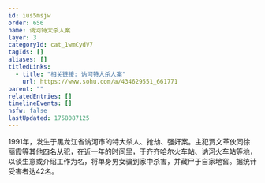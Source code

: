 ```yaml
---
id: ius5msjw
order: 656
name: 讷河特大杀人案
layer: 3
categoryId: cat_1wmCydV7
tagIds: []
aliases: []
titledLinks:
  - title: "相关链接: 讷河特大杀人案"
    url: https://www.sohu.com/a/434629551_661771
parent: ""
relatedEntries: []
timelineEvents: []
nsfw: false
lastUpdated: 1758087125
---
```


1991年，发生于黑龙江省讷河市的特大杀人、抢劫、强奸案。主犯贾文革伙同徐丽霞等其他四名从犯，在近一年的时间里，于齐齐哈尔火车站、讷河火车站等地，以谈生意或介绍工作为名，将单身男女骗到家中杀害，并藏尸于自家地窖。据统计受害者达42名。